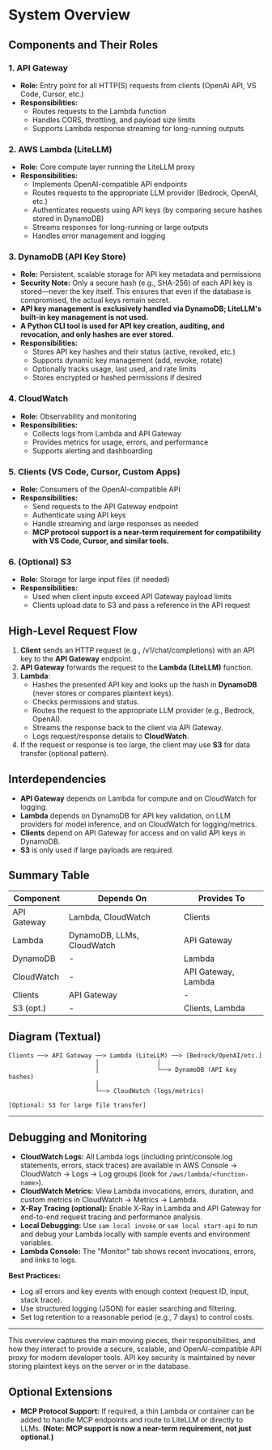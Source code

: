 # System Overview

## Components and Their Roles

### 1. API Gateway
- **Role:** Entry point for all HTTP(S) requests from clients (OpenAI API, VS Code, Cursor, etc.)
- **Responsibilities:**
  - Routes requests to the Lambda function
  - Handles CORS, throttling, and payload size limits
  - Supports Lambda response streaming for long-running outputs

### 2. AWS Lambda (LiteLLM)
- **Role:** Core compute layer running the LiteLLM proxy
- **Responsibilities:**
  - Implements OpenAI-compatible API endpoints
  - Routes requests to the appropriate LLM provider (Bedrock, OpenAI, etc.)
  - Authenticates requests using API keys (by comparing secure hashes stored in DynamoDB)
  - Streams responses for long-running or large outputs
  - Handles error management and logging

### 3. DynamoDB (API Key Store)
- **Role:** Persistent, scalable storage for API key metadata and permissions
- **Security Note:** Only a secure hash (e.g., SHA-256) of each API key is stored—never the key itself. This ensures that even if the database is compromised, the actual keys remain secret.
- **API key management is exclusively handled via DynamoDB; LiteLLM's built-in key management is not used.**
- **A Python CLI tool is used for API key creation, auditing, and revocation, and only hashes are ever stored.**
- **Responsibilities:**
  - Stores API key hashes and their status (active, revoked, etc.)
  - Supports dynamic key management (add, revoke, rotate)
  - Optionally tracks usage, last used, and rate limits
  - Stores encrypted or hashed permissions if desired

### 4. CloudWatch
- **Role:** Observability and monitoring
- **Responsibilities:**
  - Collects logs from Lambda and API Gateway
  - Provides metrics for usage, errors, and performance
  - Supports alerting and dashboarding

### 5. Clients (VS Code, Cursor, Custom Apps)
- **Role:** Consumers of the OpenAI-compatible API
- **Responsibilities:**
  - Send requests to the API Gateway endpoint
  - Authenticate using API keys
  - Handle streaming and large responses as needed
  - **MCP protocol support is a near-term requirement for compatibility with VS Code, Cursor, and similar tools.**

### 6. (Optional) S3
- **Role:** Storage for large input files (if needed)
- **Responsibilities:**
  - Used when client inputs exceed API Gateway payload limits
  - Clients upload data to S3 and pass a reference in the API request

## High-Level Request Flow

1. **Client** sends an HTTP request (e.g., /v1/chat/completions) with an API key to the **API Gateway** endpoint.
2. **API Gateway** forwards the request to the **Lambda (LiteLLM)** function.
3. **Lambda**:
   - Hashes the presented API key and looks up the hash in **DynamoDB** (never stores or compares plaintext keys).
   - Checks permissions and status.
   - Routes the request to the appropriate LLM provider (e.g., Bedrock, OpenAI).
   - Streams the response back to the client via API Gateway.
   - Logs request/response details to **CloudWatch**.
4. If the request or response is too large, the client may use **S3** for data transfer (optional pattern).

## Interdependencies
- **API Gateway** depends on Lambda for compute and on CloudWatch for logging.
- **Lambda** depends on DynamoDB for API key validation, on LLM providers for model inference, and on CloudWatch for logging/metrics.
- **Clients** depend on API Gateway for access and on valid API keys in DynamoDB.
- **S3** is only used if large payloads are required.

## Summary Table
| Component   | Depends On         | Provides To         |
|-------------|--------------------|---------------------|
| API Gateway | Lambda, CloudWatch | Clients             |
| Lambda      | DynamoDB, LLMs, CloudWatch | API Gateway      |
| DynamoDB    | -                  | Lambda              |
| CloudWatch  | -                  | API Gateway, Lambda |
| Clients     | API Gateway        | -                   |
| S3 (opt.)   | -                  | Clients, Lambda     |

## Diagram (Textual)

```
Clients ──> API Gateway ──> Lambda (LiteLLM) ──> [Bedrock/OpenAI/etc.]
                        │                │
                        │                └──> DynamoDB (API key hashes)
                        │
                        └──> CloudWatch (logs/metrics)

[Optional: S3 for large file transfer]
```

---

## Debugging and Monitoring

- **CloudWatch Logs:** All Lambda logs (including print/console.log statements, errors, stack traces) are available in AWS Console → CloudWatch → Logs → Log groups (look for `/aws/lambda/<function-name>`).
- **CloudWatch Metrics:** View Lambda invocations, errors, duration, and custom metrics in CloudWatch → Metrics → Lambda.
- **X-Ray Tracing (optional):** Enable X-Ray in Lambda and API Gateway for end-to-end request tracing and performance analysis.
- **Local Debugging:** Use `sam local invoke` or `sam local start-api` to run and debug your Lambda locally with sample events and environment variables.
- **Lambda Console:** The "Monitor" tab shows recent invocations, errors, and links to logs.

**Best Practices:**
- Log all errors and key events with enough context (request ID, input, stack trace).
- Use structured logging (JSON) for easier searching and filtering.
- Set log retention to a reasonable period (e.g., 7 days) to control costs.

---

This overview captures the main moving pieces, their responsibilities, and how they interact to provide a secure, scalable, and OpenAI-compatible API proxy for modern developer tools. API key security is maintained by never storing plaintext keys on the server or in the database.

## Optional Extensions
- **MCP Protocol Support:** If required, a thin Lambda or container can be added to handle MCP endpoints and route to LiteLLM or directly to LLMs. **(Note: MCP support is now a near-term requirement, not just optional.)** 